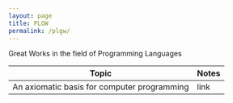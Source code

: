 ```yaml
---
layout: page
title: PLGW
permalink: /plgw/
---
```


Great Works in the field of Programming Languages

| Topic | Notes |
| ----- | ----- |
| An axiomatic basis for computer programming | link |
